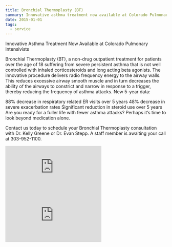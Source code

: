 ```yaml
---
title: Bronchial Thermoplasty (BT)
summary: Innovative asthma treatment now available at Colorado Pulmonary Intensivists
date: 2015-01-01
tags:
  - service
---
```

<p class="lead">Innovative Asthma Treatment Now Available at Colorado Pulmonary Intensivists</p>

Bronchial Thermoplasty (BT), a non-drug outpatient treatment for patients over the age of 18 suffering from severe persistent asthma that is not well controlled with inhaled corticosteroids and long acting beta agonists. The innovative procedure delivers radio frequency energy to the airway walls. This reduces excessive airway smooth muscle and in turn decreases the ability of the airways to constrict and narrow in response to a trigger, thereby reducing the frequency of asthma attacks. New 5-year data:

88% decrease in respiratory related ER visits over 5 years
48% decrease in severe exacerbation rates
Significant reduction in steroid use over 5 years
Are you ready for a fuller life with fewer asthma attacks? Perhaps it’s time to look beyond medication alone.

Contact us today to schedule your Bronchial Thermoplasty consultation with Dr. Kelly Greene or Dr. Evan Stepp. A staff member is awaiting your call at 303-952-1100.

<div class="row">
  <div class="col-12 col-md-6 mb-3 mb-md-0">
    <div class="embed-responsive embed-responsive-16by9">
      <iframe frameborder="0" allowfullscreen="" src="https://www.youtube.com/embed/s9i4NSrE_w4?showinfo=0&amp;wmode=opaque"></iframe>
    </div>
  </div>
  <div class="col-12 col-md-6">
    <div class="embed-responsive embed-responsive-16by9">
      <iframe frameborder="0" allowfullscreen="" src="https://www.youtube.com/embed/tNC5BA2how0?showinfo=0&amp;wmode=opaque"></iframe>
    </div>
  </div>  
</div>